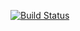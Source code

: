[![Build Status](https://app.travis-ci.com/Okuhle-96/avoShopper.svg?branch=master)](https://app.travis-ci.com/Okuhle-96/avoShopper)
